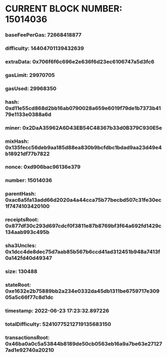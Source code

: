 # CURRENT BLOCK NUMBER: 15014036

### baseFeePerGas: 72668418877
### difficulty: 14404701139432639
### extraData: 0x706f6f6c696e2e636f6d23ec6106747a5d3fc6
### gasLimit: 29970705
### gasUsed: 29968350
### hash: 0xd11e55cd868d2bb16ab0790028a659e6019f79de1b7373b4179e1133e0388a6d
### miner: 0x2DaA35962A6D43EB54C48367b33d0B379C930E5e
### mixHash: 0x135fecc56deb9aa185d88ea830b9bcfdbc1bdad9aa23d49e4b18921df77b7822
### nonce: 0xd906bac96136e379
### number: 15014036
### parentHash: 0xac6a5fa13add66d2020a4a44cca75b77becbd507c31fe30ec1f7474103420100
### receiptsRoot: 0x877df30c293d697cdcf0f3811e87b8769bf3f64a692fd1429c134aab993c495b
### sha3Uncles: 0x1dcc4de8dec75d7aab85b567b6ccd41ad312451b948a7413f0a142fd40d49347
### size: 130488
### stateRoot: 0xe1632e2b75889bb2a234e0332da45db1311be6759717e30905a5c66f77c8d1dc
### timestamp: 2022-06-23 17:23:32.897226
### totalDifficulty: 52410775212719135683150
### transactionsRoot: 0x46ba0a0c5a53844b8189de50cb0563eb16a9a7be63e271277ad1e92740a20210
